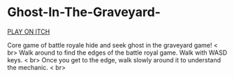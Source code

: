 # Ghost-In-The-Graveyard-
[PLAY ON ITCH](https://amitmelamed.itch.io/battleroyale)

​Core game of battle royale hide and seek ghost in the graveyard game! < br>
Walk around to find the edges of the battle royal game. Walk with WASD keys. < br>
Once you get to the edge, walk slowly around it to understand the mechanic. < br>
